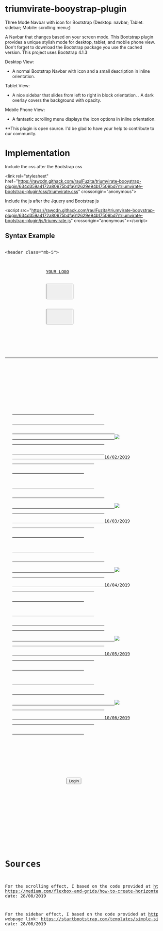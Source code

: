 # triumvirate-booystrap-plugin
Three Mode Navbar with icon for Bootstrap (Desktop: navbar; Tablet: sidebar; Mobile: scrolling menu;)

A Navbar that changes based on your screen mode. This Bootstrap plugin provides a unique stylish mode for desktop, tablet, and mobile phone view. Don't forget to download the Bootstrap package you use the cached version. This project uses Bootstrap 4.1.3

Desktop View:
<ul>
  <li>A normal Bootstrap Navbar with icon and a small description in inline orientation.</li>
</ul>

Tablet View: 
<ul>
  <li>A nice sidebar that slides from left to right in block orientation. . A dark overlay covers the background with opacity.</li>
</ul>

Mobile Phone View: 
<ul>
  <li>A fantastic scrolling menu displays the icon options in inline orientation.</li>
</ul>

**This plugin is open source. I'd be glad to have your help to contribute to our community.



# Implementation

Include the css after the Bootstrap css

&#60;link rel="stylesheet" href="https://rawcdn.githack.com/raulFuzita/triumvirate-booystrap-plugin/634d359a4172a80975bdfa612629e94b17509bd7/triumvirate-bootstrap-plugin/css/triumvirate.css" crossorigin="anonymous"&#62;

Include the js after the Jquery and Bootstrap js

&#60;script src="https://rawcdn.githack.com/raulFuzita/triumvirate-booystrap-plugin/634d359a4172a80975bdfa612629e94b17509bd7/triumvirate-bootstrap-plugin/js/triumvirate.js" crossorigin="anonymous"&#62;&#60;/script&#62;

<h2>Syntax Example</h2>

<pre>

&#60;header class="mb-5">
            <nav class="navbar navbar-expand-lg navbar-dark bg-dark">
                <!-- Website logo -->
                <a class="navbar-brand" href="#">YOUR LOGO</a>
    
                <!-- Display hamburger menu for desktop and mobile phone -->
                <button class="navbar-toggler d-block d-md-none" type="button" data-toggle="collapse" data-target="#navbarNav" aria-controls="navbarNav" aria-expanded="false" aria-label="Toggle navigation">
                    <span class="navbar-toggler-icon"></span>
                </button>
    
                <!-- Display hamburger menu for tablet. Keep the data-toggle name -->
                <button class="sidebar-toggler d-none d-md-block d-lg-none" type="button" data-toggle="toggle" data-target="#navbarNav" aria-label="Toggle navigation">
                    <span class="navbar-toggler-icon"></span>
                </button>

                <!-- Menu -->
                <div class="collapse navbar-collapse pantheon-dome-box" id="navbarNav">
    
                    <hr class="d-block d-md-none d-lg-none" style="border-width: 2px;">
                    
                    <!-- a scrolling menu effect for mobile phone mode  -->
                    <div class="pantheon-dome">
                        <ul>
                            <!-- Each option of the menu has to be wrapped in this structure -->
                            <a href="#">
                                <div class="pantheon-dome--content">
                                    <div>
                                        <!-- Change the "icon" of the option -->
                                        <img src="http://image.prntscr.com/image/15f7d1b8dca94296b249f56eb6cc78d3.png"/>
                                    </div>
                                    <!-- Display a short description (17 character) -->
                                    <span>10/02/2019</span>
                                </div>
                            </a>
    
                            <a href="#">
                                <div class="pantheon-dome--content">
                                    <div>
                                        <img src="http://image.prntscr.com/image/f2b0ac9e43334eddac9c1af05e573888.png"/>
                                    </div>
                                    <span>10/03/2019</span>
                                </div>
                            </a>
    
                            <a href="#">
                                <div class="pantheon-dome--content">
                                    <div>
                                        <img src="http://image.prntscr.com/image/6915d39cf813481fa3c19fa292c582ba.png"/>
                                    </div>
                                    <span>10/04/2019</span>
                                </div>
                            </a>
    
                            <a class="not-selectable" href="#">
                                <div class="pantheon-dome--content">
                                    <!-- The class ghost-it-out disable the option -->
                                    <div class="ghost-it-out">
                                        <img src="http://image.prntscr.com/image/ad357d428faf4e88ab3bdac78782b523.png"/>
                                    </div>
                                    <span>10/05/2019</span>
                                </div>
                            </a>
    
                            <a class="not-selectable" href="#">
                                <div class="pantheon-dome--content">
                                    <div class="ghost-it-out">
                                        <img src="http://image.prntscr.com/image/7e98362d62b2490c998fe1472dcb0601.png"/>
                                    </div>
                                    <span>10/06/2019</span>
                                </div>
                            </a>

                        </ul>
                    </div>
    
                    <div class="col-lg-1 col-12">
                        <button type="button" class="btn btn-info btn-block">Login</button>
                    </div>
                            
                </div>
                <!-- Using a div with id backOverlay and class eclipse to darken the background   -->
                <div id="backOverlay" class="eclipse d-lg-none"></div>
                    
            </nav>
        </header&#62;


</pre>

# Sources 

For the scrolling effect, I based on the code provided at https://medium.com Article webpage link: https://medium.com/flexbox-and-grids/how-to-create-horizontally-scrollable-sections-with-flexbox-60d860f539b2 date: 28/08/2019

For the sidebar effect, I based on the code provided at https://startbootstrap.com Article webpage link: https://startbootstrap.com/templates/simple-sidebar/ date: 28/08/2019


